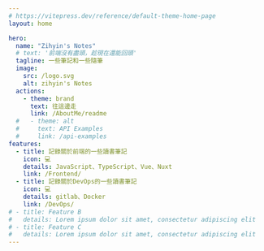 ```yaml
---
# https://vitepress.dev/reference/default-theme-home-page
layout: home

hero:
  name: "Zihyin's Notes"
  # text: '前端沒有盡頭，趁現在還能回頭'
  tagline: 一些筆記和一些隨筆
  image:
    src: /logo.svg
    alt: zihyin's Notes
  actions:
    - theme: brand
      text: 往這邊走
      link: /AboutMe/readme
  #   - theme: alt
  #     text: API Examples
  #     link: /api-examples
features:
  - title: 記錄關於前端的一些讀書筆記
    icon: 💻
    details: JavaScript、TypeScript、Vue、Nuxt
    link: /Frontend/
  - title: 記錄關於DevOps的一些讀書筆記
    icon: 💻
    details: gitlab、Docker
    link: /DevOps/
# - title: Feature B
#   details: Lorem ipsum dolor sit amet, consectetur adipiscing elit
# - title: Feature C
#   details: Lorem ipsum dolor sit amet, consectetur adipiscing elit
---
```

